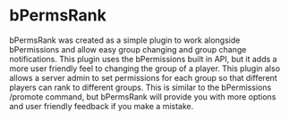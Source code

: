 bPermsRank
==========

bPermsRank was created as a simple plugin to work alongside bPermissions and allow easy group changing and group change notifications. This plugin uses the bPermissions built in API, but it adds a more user friendly feel to changing the group of a player. This plugin also allows a server admin to set permissions for each group so that different players can rank to different groups. This is similar to the bPermissions /promote command, but bPermsRank will provide you with more options and user friendly feedback if you make a mistake. 
